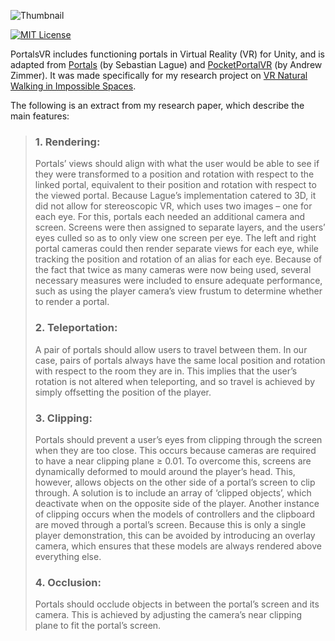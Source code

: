 ![Thumbnail](https://user-images.githubusercontent.com/37551307/128268408-a3abd8c2-e236-43aa-bb27-8da8d0ba830e.png)

[![MIT License](https://img.shields.io/badge/license-MIT-blue.svg?style=flat)](http://choosealicense.com/licenses/mit/)

PortalsVR includes functioning portals in Virtual Reality (VR) for Unity, and is adapted from [Portals](https://github.com/SebLague/Portals) (by Sebastian Lague) and [PocketPortalVR](https://github.com/andrewzimmer906/PocketPortalVR) (by Andrew Zimmer). It was made specifically for my research project on [VR Natural Walking in Impossible Spaces](https://daniellochner.itch.io/impossible-spaces-vr).

The following is an extract from my research paper, which describe the main features:
> ### 1. Rendering:
> Portals’ views should align with what the user would be able to see if they were transformed to a position and rotation with respect to the linked portal, equivalent to
their position and rotation with respect to the viewed portal. Because Lague’s implementation catered to 3D, it did not allow for stereoscopic VR, which uses two images – one for each eye. For this, portals each needed an additional camera and screen. Screens were then assigned to separate layers, and the users’ eyes culled so as to only view one screen per eye. The left and right portal cameras could then render separate views for each eye, while tracking the position and rotation of an alias for each eye. Because of the fact that twice as many cameras were now being used, several necessary measures were included to ensure adequate performance, such as using the player camera’s view frustum to determine whether to render a portal.
>
> ### 2. Teleportation:
> A pair of portals should allow users to travel between them. In our case, pairs of portals always have the same local position and rotation with respect to the room they are in. This implies that the user’s rotation is not altered when teleporting, and so travel is achieved by simply offsetting the position of the player.
>
> ### 3. Clipping:
> Portals should prevent a user’s eyes from clipping through the screen when they are too close. This occurs because cameras are required to have a near clipping plane ≥ 0.01. To overcome this, screens are dynamically deformed to mould around the player’s head. This, however, allows objects on the other side of a portal’s screen to clip through. A solution is to include an array of ‘clipped objects’, which deactivate when on the opposite side of the player. Another instance of clipping occurs when the models of controllers and the clipboard are moved through a portal’s screen. Because this is only a single player demonstration, this can be avoided by introducing an overlay camera, which ensures that these models are always rendered above everything else.
>
> ### 4. Occlusion:
> Portals should occlude objects in between the portal’s screen and its camera. This is achieved by adjusting the camera’s near clipping plane to fit the portal’s screen.
